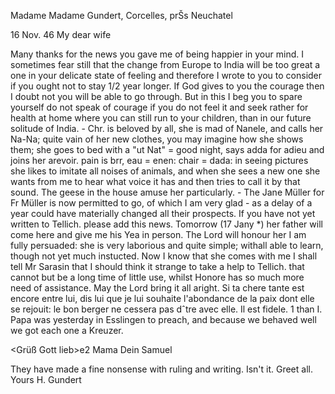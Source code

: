 Madame Madame Gundert, Corcelles, prŠs Neuchatel

 16 Nov. 46
My dear wife

Many thanks for the news you gave me of being happier in your mind. I sometimes fear still that the change from Europe to India will be too great a one in your delicate state of feeling and therefore I wrote to you to consider if you ought not to stay 1/2 year longer. If God gives to you the courage then I doubt not you will be able to go through. But in this I beg you to spare yourself do not speak of courage if you do not feel it and seek rather for health at home where you can still run to your children, than in our future solitude of India. - Chr. is beloved by all, she is mad of Nanele, and calls her Na-Na; quite vain of her new clothes, you may imagine how she shows them; she goes to bed with a "ut Nat" = good night, says adda for adieu and joins her arevoir. pain is brr, eau = enen: chair = dada: in seeing pictures she likes to imitate all noises of animals, and when she sees a new one she wants from me to hear what voice it has and then tries to call it by that sound. The geese in the house amuse her particularly. - The Jane Müller for Fr Müller is now permitted to go, of which I am very glad - as a delay of a year could have materially changed all their prospects. If you have not yet written to Tellich. please add this news. Tomorrow (17 Jany <Novbr>*) her father will come here and give me his Yea in person. The Lord will honour her I am fully persuaded: she is very laborious and quite simple; withall able to learn, though not yet much instucted. Now I know that she comes with me I shall tell Mr Sarasin that I should think it strange to take a help to Tellich. that cannot but be a long time of little use, whilst Honore has so much more need of assistance. May the Lord bring it all aright. Si ta chere tante est encore entre lui, dis lui que je lui souhaite l'abondance de la paix dont elle se rejouit: le bon berger ne cessera pas dˆtre avec elle. Il est fidele.
<My dear Mama Today I have been not very happy is the school. three boys have come over me because they knew better to connt>1 than I. Papa was yesterday in Esslingen to preach, and because we behaved well we got each one a Kreuzer.

<Grüß Gott lieb>e2 Mama
 Dein Samuel

They have made a fine nonsense with ruling and writing. Isn't it. Greet all.
 Yours H. Gundert

